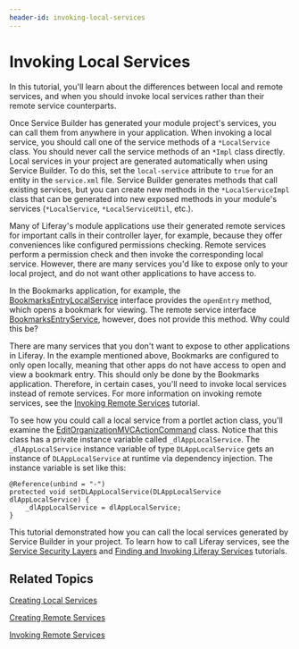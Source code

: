 ```yaml
---
header-id: invoking-local-services
---
```


# Invoking Local Services

In this tutorial, you'll learn about the differences between local and remote
services, and when you should invoke local services rather than their remote
service counterparts.

Once Service Builder has generated your module project's services, you can call
them from anywhere in your application. When invoking a local service, you
should call one of the service methods of a `*LocalService` class. You should
never call the service methods of an `*Impl` class directly. Local services in
your project are generated automatically when using Service Builder. To do this,
set the `local-service` attribute to `true` for an entity in the `service.xml`
file. Service Builder generates methods that call existing services, but you can
create new methods in the `*LocalServiceImpl` class that can be generated into
new exposed methods in your module's services (`*LocalService`,
`*LocalServiceUtil`, etc.).

Many of Liferay's module applications use their generated remote services for
important calls in their controller layer, for example, because they offer
conveniences like configured permissions checking. Remote services perform a
permission check and then invoke the corresponding local service. However, there
are many services you'd like to expose only to your local project, and do not
want other applications to have access to.

In the Bookmarks application, for example, the
[BookmarksEntryLocalService](https://github.com/liferay/liferay-portal/blob/7.0.6-ga7/modules/apps/collaboration/bookmarks/bookmarks-api/src/main/java/com/liferay/bookmarks/service/BookmarksEntryLocalService.java)
interface provides the `openEntry` method, which opens a bookmark for viewing.
The remote service interface
[BookmarksEntryService](https://github.com/liferay/liferay-portal/blob/7.0.6-ga7/modules/apps/collaboration/bookmarks/bookmarks-api/src/main/java/com/liferay/bookmarks/service/BookmarksEntryService.java),
however, does not
provide this method. Why could this be?

There are many services that you don't want to expose to other applications in
Liferay. In the example mentioned above, Bookmarks are configured to only open
locally, meaning that other apps do not have access to open and view a bookmark
entry. This should only be done by the Bookmarks application. Therefore, in
certain cases, you'll need to invoke local services instead of remote services.
For more information on invoking remote services, see the
[Invoking Remote Services](/docs/7-0/tutorials/-/knowledge_base/t/invoking-remote-services)
tutorial.

To see how you could call a local service from a portlet action class, you'll
examine the
[EditOrganizationMVCActionCommand](https://github.com/liferay/liferay-portal/blob/7.0.6-ga7/modules/apps/foundation/users-admin/users-admin-web/src/main/java/com/liferay/users/admin/web/portlet/action/EditOrganizationMVCActionCommand.java)
class. Notice that this class has a private instance variable called
`_dlAppLocalService`. The `_dlAppLocalService` instance variable of type
`DLAppLocalService` gets an instance of `DLAppLocalService` at runtime via
dependency injection. The instance variable is set like this:

    @Reference(unbind = "-")
    protected void setDLAppLocalService(DLAppLocalService dlAppLocalService) {
        _dlAppLocalService = dlAppLocalService;
    }

This tutorial demonstrated how you can call the local services generated by
Service Builder in your project. To learn how to call Liferay services, see the
[Service Security Layers](/docs/7-0/tutorials/-/knowledge_base/t/service-security-layers)
and
[Finding and Invoking Liferay Services](/docs/7-0/tutorials/-/knowledge_base/t/finding-and-invoking-liferay-services)
tutorials.

## Related Topics

[Creating Local Services](/docs/7-0/tutorials/-/knowledge_base/t/creating-local-services)

[Creating Remote Services](/docs/7-0/tutorials/-/knowledge_base/t/creating-remote-services)

[Invoking Remote Services](/docs/7-0/tutorials/-/knowledge_base/t/invoking-remote-services)

